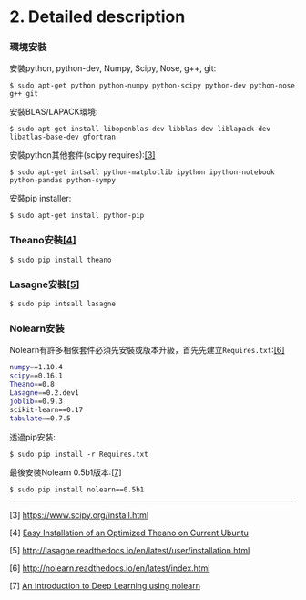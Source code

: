 # 2. Detailed description

### 環境安裝
安裝python, python-dev, Numpy, Scipy, Nose, g++, git:
```
$ sudo apt-get python python-numpy python-scipy python-dev python-nose g++ git
```
安裝BLAS/LAPACK環境:
```
$ sudo apt-get install libopenblas-dev libblas-dev liblapack-dev libatlas-base-dev gfortran
```
安裝python其他套件(scipy requires):<a href="#ref3">[3]</a>
```
$ sudo apt-get intsall python-matplotlib ipython ipython-notebook python-pandas python-sympy
```
安裝pip installer:
```
$ sudo apt-get install python-pip
```

### Theano安裝<a href="#ref4">[4]</a>
```
$ sudo pip install theano
```

### Lasagne安裝<a href="#ref5">[5]</a>
```
$ sudo pip intsall lasagne
```

### Nolearn安裝
Nolearn有許多相依套件必須先安裝或版本升級，首先先建立`Requires.txt`:<a href="#ref6">[6]</a>
```bash
numpy==1.10.4
scipy==0.16.1
Theano==0.8
Lasagne==0.2.dev1
joblib==0.9.3
scikit-learn==0.17
tabulate==0.7.5
```
透過pip安裝:
```
$ sudo pip install -r Requires.txt
```
最後安裝Nolearn 0.5b1版本:<a href="#ref7">[7]</a>
```
$ sudo pip install nolearn==0.5b1
```
---
[scipy]: https://www.scipy.org/install.html
[theano-install]: http://deeplearning.net/software/theano/install_ubuntu.html#install-ubuntu
[lasagne-install]: http://lasagne.readthedocs.io/en/latest/user/installation.html
[nolearn-doc]: http://nolearn.readthedocs.io/en/latest/index.html
[nolearn-0.5b1]: https://jessesw.com/Deep-Learning/

<a id="ref3">[3]</a> https://www.scipy.org/install.html

<a id='ref4'>[4]</a> [Easy Installation of an Optimized Theano on Current Ubuntu](http://deeplearning.net/software/theano/install_ubuntu.html#install-ubuntu)

<a id='ref5'>[5]</a> http://lasagne.readthedocs.io/en/latest/user/installation.html

<a id='ref6'>[6]</a> http://nolearn.readthedocs.io/en/latest/index.html

<a id='ref7'>[7]</a> [An Introduction to Deep Learning using nolearn](https://jessesw.com/Deep-Learning/)